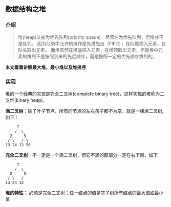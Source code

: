 ## 数据结构之堆

### 介绍

> 堆(heap)又被为优先队列(priority queue)。尽管名为优先队列，但堆并不是队列。
> 因为队列中允许的操作是先进先出（FIFO），在队尾插入元素，在队头取出元素。
> 而堆虽然在堆底插入元素，在堆顶取出元素，但是堆中元素的排列不是按照到来的先后顺序，而是按照一定的优先顺序排列的。

**本文着重讲解最大堆，最小堆以及堆排序**

### 实现

堆的一个经典的实现是完全二叉树(complete binary tree)，这样实现的堆称为二叉堆(binary heap)。

**满二叉树**：除了叶子节点，所有的节点的左右孩子都不为空，就是一棵满二叉树,如下：

```
     7
    /  \
  2     5
 / \   / \
13 24 12 56
```

**完全二叉树**：不一定是一个满二叉树，但它不满的那部分一定在右下侧，如下

```
     7
    /  \
  2     5
 / \   /
13 24 12
```

**堆的特性：** 必须是完全二叉树；任一结点的值是其子树所有结点的最大值或最小值
